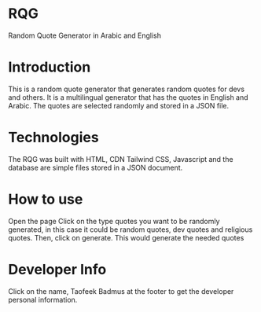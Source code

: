 # RQG
Random Quote Generator in Arabic and English
# Introduction 
This is a random quote generator that generates random quotes for devs and others. It is a multilingual generator that has the quotes in English and Arabic. The quotes are selected randomly and stored in a JSON file. 
# Technologies 
The RQG was built with HTML, CDN Tailwind CSS, Javascript and the database are simple files stored in a JSON document.
# How to use 
Open the page 
Click on the type quotes you want to be randomly generated, in this case it could be random quotes, dev quotes and religious quotes.
Then, click on generate. This would generate the needed quotes 

# Developer Info
Click on the name, Taofeek Badmus at the footer to get the developer personal information.